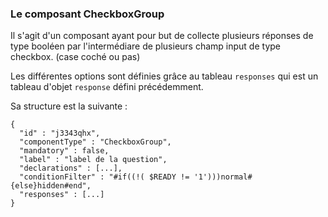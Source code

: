 ### Le composant CheckboxGroup

Il s'agit d'un composant ayant pour but de collecte plusieurs réponses de type booléen par l'intermédiare de plusieurs champ input de type checkbox.
(case coché ou pas)

Les différentes options sont définies grâce au tableau `responses` qui est un tableau d'objet `response` défini précédemment.

Sa structure est la suivante :

```json=
{ 
  "id" : "j3343qhx",
  "componentType" : "CheckboxGroup",
  "mandatory" : false,
  "label" : "label de la question",
  "declarations" : [...],
  "conditionFilter" : "#if((!( $READY != '1')))normal#{else}hidden#end",
  "responses" : [...]
}
```